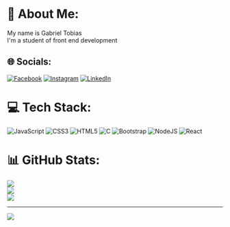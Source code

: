 # 💫 About Me:
My name is Gabriel Tobias<br>I'm a student of front end development<br>


## 🌐 Socials:
[![Facebook](https://img.shields.io/badge/Facebook-%231877F2.svg?logo=Facebook&logoColor=white)](https://facebook.com/Gabriel-Tobias) [![Instagram](https://img.shields.io/badge/Instagram-%23E4405F.svg?logo=Instagram&logoColor=white)](https://instagram.com/tobias._.gabriel) [![LinkedIn](https://img.shields.io/badge/LinkedIn-%230077B5.svg?logo=linkedin&logoColor=white)](https://linkedin.com/in/https://www.linkedin.com/in/gabriel-tobias-7b1326240/) 

# 💻 Tech Stack:
![JavaScript](https://img.shields.io/badge/javascript-%23323330.svg?style=for-the-badge&logo=javascript&logoColor=%23F7DF1E) ![CSS3](https://img.shields.io/badge/css3-%231572B6.svg?style=for-the-badge&logo=css3&logoColor=white) ![HTML5](https://img.shields.io/badge/html5-%23E34F26.svg?style=for-the-badge&logo=html5&logoColor=white) ![C](https://img.shields.io/badge/c-%2300599C.svg?style=for-the-badge&logo=c&logoColor=white) ![Bootstrap](https://img.shields.io/badge/bootstrap-%23563D7C.svg?style=for-the-badge&logo=bootstrap&logoColor=white) ![NodeJS](https://img.shields.io/badge/node.js-6DA55F?style=for-the-badge&logo=node.js&logoColor=white) ![React](https://img.shields.io/badge/react-%2320232a.svg?style=for-the-badge&logo=react&logoColor=%2361DAFB)
# 📊 GitHub Stats:
![](https://github-readme-stats.vercel.app/api?username=SargenTobieus&theme=tokyonight&hide_border=false&include_all_commits=false&count_private=false)<br/>
![](https://github-readme-streak-stats.herokuapp.com/?user=SargenTobieus&theme=tokyonight&hide_border=false)<br/>
![](https://github-readme-stats.vercel.app/api/top-langs/?username=SargenTobieus&theme=tokyonight&hide_border=false&include_all_commits=false&count_private=false&layout=compact)

---
[![](https://visitcount.itsvg.in/api?id=SargenTobieus&icon=2&color=1)](https://visitcount.itsvg.in)

<!-- Proudly created with GPRM ( https://gprm.itsvg.in ) -->
